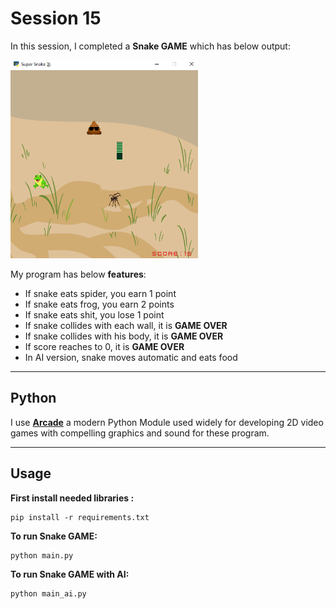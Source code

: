 # Session 15

In this session, I completed a **Snake GAME** which has below output:
  
<img src="photos\Untitled.png" width="300">


My program has below **features**:

- If snake eats spider, you earn 1 point
- If snake eats frog, you earn 2 points
- If snake eats shit, you lose 1 point
- If snake collides with each wall, it is **GAME OVER**
- If snake collides with his body, it is **GAME OVER**
- If score reaches to 0, it is **GAME OVER** 
- In AI version, snake moves automatic and eats food



---
## Python

I use [**Arcade**](https://api.arcade.academy/en/latest/get_started.html) a modern Python Module used widely for developing 2D video games with compelling graphics and sound for these program.

---
## Usage

**First install needed libraries :**
```
pip install -r requirements.txt
```

**To run Snake GAME:**

```
python main.py
```
**To run Snake GAME with AI:**

```
python main_ai.py
```

